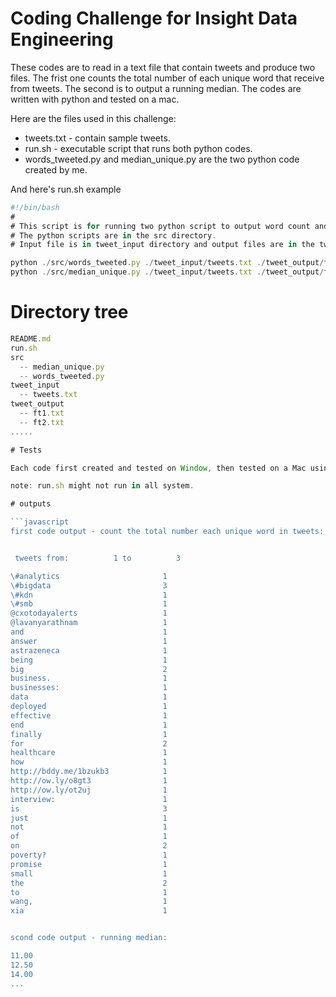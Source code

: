 # Coding Challenge for Insight Data    Engineering

These codes are to read in a text file that contain tweets and produce two files. The frist one counts the total number of each unique word that receive from tweets. The second is to output a running median. The codes are written with python and tested on a mac. 

Here are the files used in this challenge:

 * tweets.txt - contain sample tweets.
 * run.sh - executable script that runs both python codes.
 * words_tweeted.py and median_unique.py are the two python code created by me.

And here's run.sh example

```javascript
#!/bin/bash
#
# This script is for running two python script to output word count and running median in tweets.
# The python scripts are in the src directory.
# Input file is in tweet_input directory and output files are in the tweet_output directory

python ./src/words_tweeted.py ./tweet_input/tweets.txt ./tweet_output/ft1.txt
python ./src/median_unique.py ./tweet_input/tweets.txt ./tweet_output/ft2.txt
```
# Directory tree

```javascript
README.md
run.sh
src
  -- median_unique.py
  -- words_tweeted.py
tweet_input
  -- tweets.txt
tweet_output
  -- ft1.txt
  -- ft2.txt
..... 

# Tests

Each code first created and tested on Window, then tested on a Mac using a shell script "run.sh". Results were check and verify for accuracy.

note: run.sh might not run in all system.

# outputs

```javascript
first code output - count the total number each unique word in tweets:


 tweets from:          1 to          3

\#analytics                    	  1
\#bigdata                      	  3
\#kdn                          	  1
\#smb                          	  1
@cxotodayalerts               	  1
@lavanyarathnam               	  1
and                           	  1
answer                        	  1
astrazeneca                   	  1
being                         	  1
big                           	  2
business.                     	  1
businesses:                   	  1
data                          	  1
deployed                      	  1
effective                     	  1
end                           	  1
finally                       	  1
for                           	  2
healthcare                    	  1
how                           	  1
http://bddy.me/1bzukb3        	  1
http://ow.ly/o8gt3            	  1
http://ow.ly/ot2uj            	  1
interview:                    	  1
is                            	  3
just                          	  1
not                           	  1
of                            	  1
on                            	  2
poverty?                      	  1
promise                       	  1
small                         	  1
the                           	  2
to                            	  1
wang,                         	  1
xia                           	  1


scond code output - running median:

11.00
12.50
14.00
...


